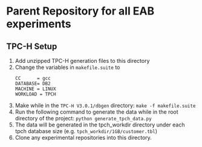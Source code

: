 # Parent Repository for all EAB experiments


## TPC-H Setup
1. Add unzipped TPC-H generation files to this directory
2. Change the variables in `makefile.suite` to 
    ```
    CC      = gcc
    DATABASE= DB2
    MACHINE = LINUX
    WORKLOAD = TPCH
    ```
3. Make while in the `TPC-H V3.0.1/dbgen` directory: `make -f makefile.suite`
4. Run the following command to generate the data while in the root directory of the project: `python generate_tpch_data.py `
5. The data will be generated in the tpch_workdir directory under each tpch database size (e.g. `tpch_workdir/1GB/customer.tbl`)
6. Clone any experimental repositories into this directory.
